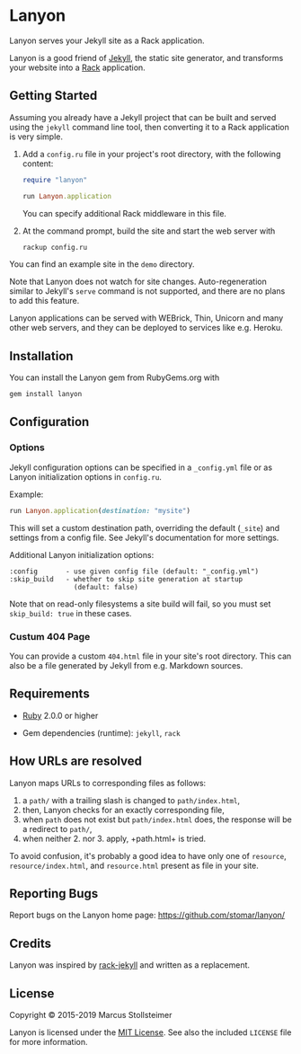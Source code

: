 Lanyon
======

Lanyon serves your Jekyll site as a Rack application.

Lanyon is a good friend of [Jekyll][jekyll], the static site generator,
and transforms your website into a [Rack][rack] application.

## Getting Started

Assuming you already have a Jekyll project that can be built and
served using the `jekyll` command line tool, then converting it
to a Rack application is very simple.

 1. Add a `config.ru` file in your project's root directory,
    with the following content:

    ``` ruby
    require "lanyon"

    run Lanyon.application
    ```

    You can specify additional Rack middleware in this file.

 2. At the command prompt, build the site and start the web server with

    ``` sh
    rackup config.ru
    ```

You can find an example site in the `demo` directory.

Note that Lanyon does not watch for site changes.
Auto-regeneration similar to Jekyll's `serve` command is
not supported, and there are no plans to add this feature.

Lanyon applications can be served with WEBrick, Thin, Unicorn and many
other web servers, and they can be deployed to services like e.g. Heroku.

## Installation

You can install the Lanyon gem from RubyGems.org with

``` sh
gem install lanyon
```

## Configuration

### Options

Jekyll configuration options can be specified in a `_config.yml` file
or as Lanyon initialization options in `config.ru`.

Example:

``` ruby
run Lanyon.application(destination: "mysite")
```

This will set a custom destination path, overriding the default (`_site`)
and settings from a config file.
See Jekyll's documentation for more settings.

Additional Lanyon initialization options:

    :config       - use given config file (default: "_config.yml")
    :skip_build   - whether to skip site generation at startup
                    (default: false)

Note that on read-only filesystems a site build will fail,
so you must set `skip_build: true` in these cases.

### Custum 404 Page

You can provide a custom `404.html` file in your site's root directory.
This can also be a file generated by Jekyll from e.g. Markdown sources.

## Requirements

- [Ruby][ruby] 2.0.0 or higher

- Gem dependencies (runtime): `jekyll`, `rack`

## How URLs are resolved

Lanyon maps URLs to corresponding files as follows:

 1. a `path/` with a trailing slash is changed to `path/index.html`,
 2. then, Lanyon checks for an exactly corresponding file,
 3. when `path` does not exist but `path/index.html` does,
    the response will be a redirect to `path/`,
 4. when neither 2. nor 3. apply, +path.html+ is tried.

To avoid confusion, it's probably a good idea to have only one
of `resource`, `resource/index.html`, and `resource.html` present
as file in your site.

## Reporting Bugs

Report bugs on the Lanyon home page: <https://github.com/stomar/lanyon/>

## Credits

Lanyon was inspired by [rack-jekyll][rack-jekyll] and written as a replacement.

## License

Copyright &copy; 2015-2019 Marcus Stollsteimer

Lanyon is licensed under the [MIT License][MIT].
See also the included `LICENSE` file for more information.


[ruby]: http://www.ruby-lang.org/
[jekyll]: http://jekyllrb.com/
[rack]: http://rack.github.io/
[rack-jekyll]: https://github.com/adaoraul/rack-jekyll
[MIT]: http://www.opensource.org/licenses/MIT
